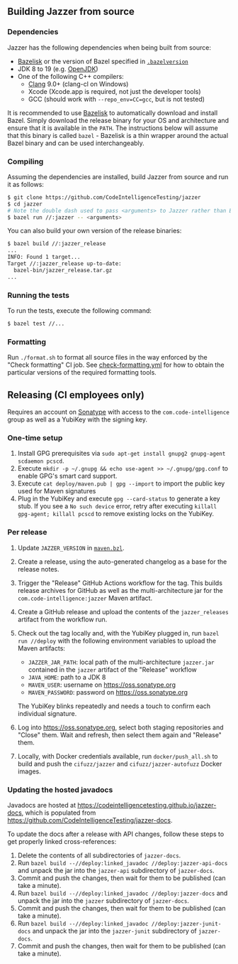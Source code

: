 ## Building Jazzer from source

### Dependencies

Jazzer has the following dependencies when being built from source:

* [Bazelisk](https://github.com/bazelbuild/bazelisk) or the version of Bazel specified in [`.bazelversion`](.bazelversion)
* JDK 8 to 19 (e.g. [OpenJDK](https://openjdk.java.net/))
* One of the following C++ compilers:
  * [Clang](https://clang.llvm.org/) 9.0+ (clang-cl on Windows)
  * Xcode (Xcode.app is required, not just the developer tools)
  * GCC (should work with `--repo_env=CC=gcc`, but is not tested)

It is recommended to use [Bazelisk](https://github.com/bazelbuild/bazelisk) to automatically download and install Bazel.
Simply download the release binary for your OS and architecture and ensure that it is available in the `PATH`.
The instructions below will assume that this binary is called `bazel` - Bazelisk is a thin wrapper around the actual Bazel binary and can be used interchangeably.

### Compiling

Assuming the dependencies are installed, build Jazzer from source and run it as follows:

```bash
$ git clone https://github.com/CodeIntelligenceTesting/jazzer
$ cd jazzer
# Note the double dash used to pass <arguments> to Jazzer rather than Bazel.
$ bazel run //:jazzer -- <arguments>
```

You can also build your own version of the release binaries:

```bash
$ bazel build //:jazzer_release
...
INFO: Found 1 target...
Target //:jazzer_release up-to-date:
  bazel-bin/jazzer_release.tar.gz
...
```

### Running the tests

To run the tests, execute the following command:

```bash
$ bazel test //...
```

### Formatting

Run `./format.sh` to format all source files in the way enforced by the "Check formatting" CI job.
See [check-formatting.yml](.github/workflows/check-formatting.yml) for how to obtain the particular versions of the required formatting tools.

## Releasing (CI employees only)

Requires an account on [Sonatype](https://issues.sonatype.org) with access to the `com.code-intelligence` group as well as a YubiKey with the signing key.

### One-time setup

1. Install GPG prerequisites via `sudo apt-get install gnupg2 gnupg-agent scdaemon pcscd`.
2. Execute `mkdir -p ~/.gnupg && echo use-agent >> ~/.gnupg/gpg.conf` to enable GPG's smart card support.
3. Execute `cat deploy/maven.pub | gpg --import` to import the public key used for Maven signatures
4. Plug in the YubiKey and execute `gpg --card-status` to generate a key stub.
   If you see a `No such device` error, retry after executing `killall gpg-agent; killall pcscd` to remove existing locks on the YubiKey.

### Per release

1. Update `JAZZER_VERSION` in [`maven.bzl`](maven.bzl).
2. Create a release, using the auto-generated changelog as a base for the release notes.
3. Trigger the "Release" GitHub Actions workflow for the tag.
   This builds release archives for GitHub as well as the multi-architecture jar for the `com.code-intelligence:jazzer` Maven artifact.
4. Create a GitHub release and upload the contents of the `jazzer_releases` artifact from the workflow run.
5. Check out the tag locally and, with the YubiKey plugged in, run `bazel run //deploy` with the following environment variables to upload the Maven artifacts:
    * `JAZZER_JAR_PATH`: local path of the multi-architecture `jazzer.jar` contained in the `jazzer` artifact of the "Release" workflow
    * `JAVA_HOME`: path to a JDK 8
    * `MAVEN_USER`: username on https://oss.sonatype.org
    * `MAVEN_PASSWORD`: password on https://oss.sonatype.org

   The YubiKey blinks repeatedly and needs a touch to confirm each individual signature.
6. Log into https://oss.sonatype.org, select both staging repositories and "Close" them.
   Wait and refresh, then select them again and "Release" them.
7. Locally, with Docker credentials available, run `docker/push_all.sh` to build and push the `cifuzz/jazzer` and `cifuzz/jazzer-autofuzz` Docker images.

### Updating the hosted javadocs

Javadocs are hosted at https://codeintelligencetesting.github.io/jazzer-docs, which is populated from https://github.com/CodeIntelligenceTesting/jazzer-docs.

To update the docs after a release with API changes, follow these steps to get properly linked cross-references:

1. Delete the contents of all subdirectories of `jazzer-docs`.
2. Run `bazel build --//deploy:linked_javadoc //deploy:jazzer-api-docs` and unpack the jar into the `jazzer-api` subdirectory of `jazzer-docs`.
3. Commit and push the changes, then wait for them to be published (can take a minute).
4. Run `bazel build --//deploy:linked_javadoc //deploy:jazzer-docs` and unpack the jar into the `jazzer` subdirectory of `jazzer-docs`.
5. Commit and push the changes, then wait for them to be published (can take a minute).
6. Run `bazel build --//deploy:linked_javadoc //deploy:jazzer-junit-docs` and unpack the jar into the `jazzer-junit` subdirectory of `jazzer-docs`.
7. Commit and push the changes, then wait for them to be published (can take a minute).
